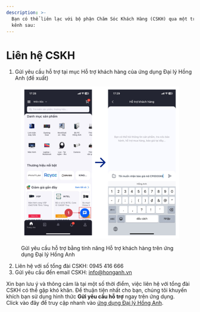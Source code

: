 ```yaml
---
description: >-
  Bạn có thể liên lạc với bộ phận Chăm Sóc Khách Hàng (CSKH) qua một trong các
  kênh sau:
---
```


# Liên hệ CSKH

1. Gửi yêu cầu hỗ trợ tại mục Hỗ trợ khách hàng của ứng dụng Đại lý Hồng Anh (đề xuất)

<figure><img src="../.gitbook/assets/image.png" alt=""><figcaption><p>Gửi yêu cầu hỗ trợ bằng tính năng Hỗ trợ khách hàng trên ứng dụng Đại lý Hồng Anh</p></figcaption></figure>

2. Liên hệ với số tổng đài CSKH: 0945 416 666
3. Gửi yêu cầu đến email CSKH: info@honganh.vn

Xin bạn lưu ý và thông cảm là tại một số thời điểm, việc liên hệ với tổng đài CSKH có thể gặp khó khăn. Để thuận tiện nhất cho bạn, chúng tôi khuyến khích bạn sử dụng hình thức **Gửi yêu cầu hỗ trợ** ngay trên ứng dụng.\
Click vào đây để truy cập nhanh vào [ứng dụng Đại lý Hồng Anh](https://honganh.page.link/welcome).
